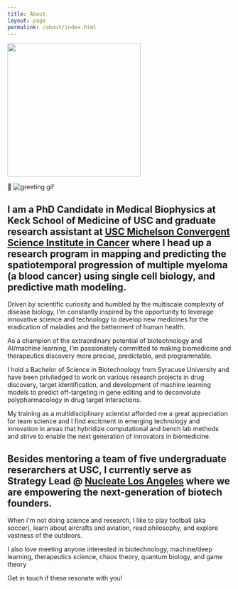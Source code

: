 ```yaml
---
title: About
layout: page
permalink: /about/index.html
---
```

<img src="{{ site.url }}/{{ site.picture }}" style="width:300px;"/>

:wave:
![greeting gif](https://github.com/alansmathew/alansmathew/raw/master/lang.gif)

I am a PhD Candidate in Medical Biophysics at Keck School of Medicine of USC and graduate research assistant at [USC Michelson Convergent Science Institute in Cancer](https://kuhn.usc.edu/) where I head up a research program in mapping and predicting the spatiotemporal progression of multiple myeloma (a blood cancer) using single cell biology, and predictive math modeling.
---
Driven by scientific curiosity and humbled by the multiscale complexity of disease biology, I'm constantly inspired by the opportunity to leverage innovative science and technology to develop new medicines for the eradication of maladies and the betterment of human health.

As a champion of the extraordinary potential of biotechnology and AI/machine learning, I'm passionately committed to making biomedicine and therapeutics discovery more precise, predictable, and programmable.

I hold a Bachelor of Science in Biotechnology from Syracuse University and have been priviledged to work on various research projects in drug discovery, target identification, and development of machine learning models to predict off-targeting in gene editing and to deconvolute polypharmacology in drug target interactions.

My training as a multidisciplinary scientist afforded me a great appreciation for team science and I find excitment in emerging technology and innovation in areas that hybridize computational and bench lab methods and strive to enable the next generation of innovators in biomedicine.

<!---  in the biopharmaceutical industry developing machine learning models to predict (1) [off-targeting in gene silencing/editing](https://en.calameo.com/read/0041626681a7296f0e0a8) and (2) [drug-target interactions](https://www.ncbi.nlm.nih.gov/pmc/articles/PMC5166585/).-->

Besides mentoring a team of five undergraduate reserarchers at USC, I currently serve as Strategy Lead @ [Nucleate Los Angeles](https://www.nucleate.xyz/locations/los-angeles-ca/) where we are empowering the next-generation of biotech founders.
---
When i'm not doing science and research, I like to play football (aka soccer), learn about aircrafts and aviation, read philosophy, and explore vastness of the outdoors.

I also love meeting anyone interested in biotechnology, machine/deep learning, therapeutics science, chaos theory, quantum biology, and game theory

Get in touch if these resonate with you!
